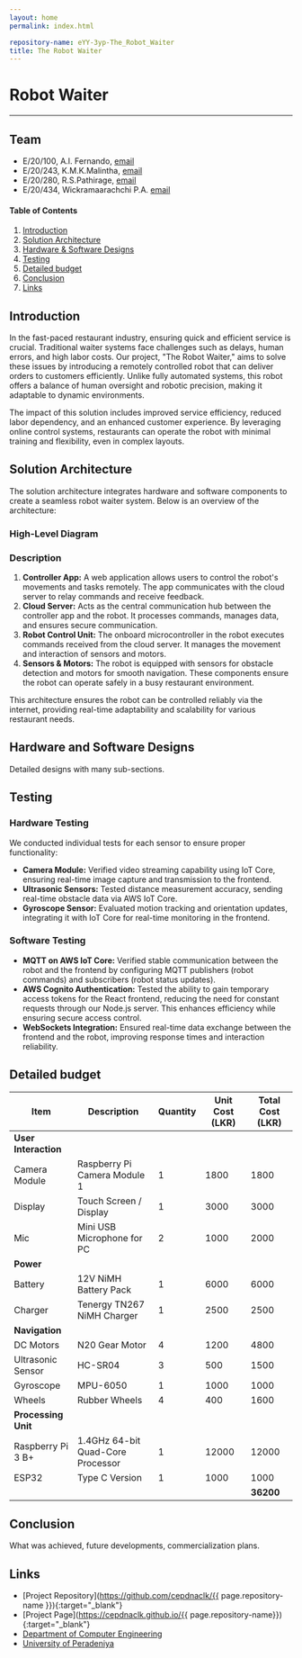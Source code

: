 ```yaml
---
layout: home
permalink: index.html

repository-name: eYY-3yp-The_Robot_Waiter
title: The Robot Waiter
---
```


[comment]: # "This is the standard layout for the project, but you can clean this and use your own template"

# Robot Waiter

---

## Team
-  E/20/100, A.I. Fernando, [email](mailto:e20100@eng.pdn.ac.lk)
-  E/20/243, K.M.K.Malintha, [email](mailto:e20243@eng.pdn.ac.lk)
-  E/20/280, R.S.Pathirage, [email](mailto:e20280@eng.pdn.ac.lk)
-  E/20/434, Wickramaarachchi P.A. [email](mailto:e20434@eng.pdn.ac.lk)

#### Table of Contents
1. [Introduction](#introduction)
2. [Solution Architecture](#solution-architecture )
3. [Hardware & Software Designs](#hardware-and-software-designs)
4. [Testing](#testing)
5. [Detailed budget](#detailed-budget)
6. [Conclusion](#conclusion)
7. [Links](#links)

## Introduction

In the fast-paced restaurant industry, ensuring quick and efficient service is crucial. Traditional waiter systems face challenges such as delays, human errors, and high labor costs. Our project, "The Robot Waiter," aims to solve these issues by introducing a remotely controlled robot that can deliver orders to customers efficiently. Unlike fully automated systems, this robot offers a balance of human oversight and robotic precision, making it adaptable to dynamic environments.

The impact of this solution includes improved service efficiency, reduced labor dependency, and an enhanced customer experience. By leveraging online control systems, restaurants can operate the robot with minimal training and flexibility, even in complex layouts.

## Solution Architecture

The solution architecture integrates hardware and software components to create a seamless robot waiter system. Below is an overview of the architecture:

### High-Level Diagram

### Description

1. **Controller App:** A web application allows users to control the robot's movements and tasks remotely. The app communicates with the cloud server to relay commands and receive feedback.
2. **Cloud Server:** Acts as the central communication hub between the controller app and the robot. It processes commands, manages data, and ensures secure communication.
3. **Robot Control Unit:** The onboard microcontroller in the robot executes commands received from the cloud server. It manages the movement and interaction of sensors and motors.
4. **Sensors & Motors:** The robot is equipped with sensors for obstacle detection and motors for smooth navigation. These components ensure the robot can operate safely in a busy restaurant environment.

This architecture ensures the robot can be controlled reliably via the internet, providing real-time adaptability and scalability for various restaurant needs.

## Hardware and Software Designs

Detailed designs with many sub-sections.

## Testing

### Hardware Testing

We conducted individual tests for each sensor to ensure proper functionality:

- **Camera Module:** Verified video streaming capability using IoT Core, ensuring real-time image capture and transmission to the frontend.
- **Ultrasonic Sensors:** Tested distance measurement accuracy, sending real-time obstacle data via AWS IoT Core.
- **Gyroscope Sensor:** Evaluated motion tracking and orientation updates, integrating it with IoT Core for real-time monitoring in the frontend.

### Software Testing

- **MQTT on AWS IoT Core:** Verified stable communication between the robot and the frontend by configuring MQTT publishers (robot commands) and subscribers (robot status updates).
- **AWS Cognito Authentication:** Tested the ability to gain temporary access tokens for the React frontend, reducing the need for constant requests through our Node.js server. This enhances efficiency while ensuring secure access control.
- **WebSockets Integration:** Ensured real-time data exchange between the frontend and the robot, improving response times and interaction reliability.

## Detailed budget

| Item                | Description                          | Quantity | Unit Cost (LKR) | Total Cost (LKR) |
|---------------------|--------------------------------------|----------|-----------------|-----------------|
| **User Interaction**|                                      |          |                 |                 |
| Camera Module       | Raspberry Pi Camera Module 1 | 1        | 1800            | 1800            |
| Display             | Touch Screen / Display              | 1        | 3000            | 3000            |
| Mic                 | Mini USB Microphone for PC          | 2        | 1000            | 2000            |
| **Power**           |                                      |          |                 |                 |
| Battery             | 12V NiMH Battery Pack               | 1        | 6000            | 6000            |
| Charger             | Tenergy TN267 NiMH Charger          | 1        | 2500            | 2500            |
| **Navigation**      |                                      |          |                 |                 |
| DC Motors           | N20 Gear Motor                      | 4        | 1200            | 4800            |
| Ultrasonic Sensor   | HC-SR04                             | 3        | 500             | 1500            |
| Gyroscope           | MPU-6050                            | 1        | 1000            | 1000            |
| Wheels              | Rubber Wheels                       | 4        | 400             | 1600            |
| **Processing Unit** |                                      |          |                 |                 |
| Raspberry Pi 3 B+   | 1.4GHz 64-bit Quad-Core Processor   | 1        | 12000           | 12000           |
| ESP32               | Type C Version                      | 1        | 1000            | 1000            |
|                     |                                      |          |                 | **36200**       |

## Conclusion

What was achieved, future developments, commercialization plans.

## Links

- [Project Repository](https://github.com/cepdnaclk/{{ page.repository-name }}){:target="_blank"}
- [Project Page](https://cepdnaclk.github.io/{{ page.repository-name}}){:target="_blank"}
- [Department of Computer Engineering](http://www.ce.pdn.ac.lk/)
- [University of Peradeniya](https://eng.pdn.ac.lk/)

[//]: # (Please refer this to learn more about Markdown syntax)
[//]: # (https://github.com/adam-p/markdown-here/wiki/Markdown-Cheatsheet)
